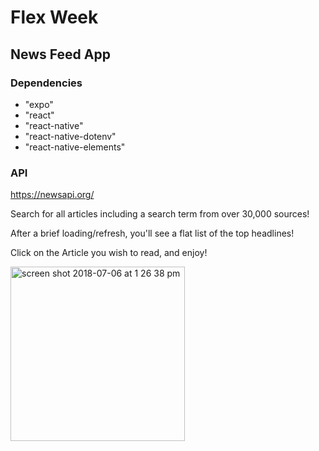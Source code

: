 # Flex Week
## News Feed App

### Dependencies
- "expo"
- "react"
- "react-native"
- "react-native-dotenv"
- "react-native-elements"

### API
https://newsapi.org/



Search for all articles including a search term from over 30,000 sources! 

After a brief loading/refresh, you'll see a flat list of the top headlines!

Click on the Article you wish to read, and enjoy!

<img width="279" alt="screen shot 2018-07-06 at 1 26 38 pm" src="https://user-images.githubusercontent.com/26131912/42392150-b94d896c-8106-11e8-942a-a267eab4808f.png">

